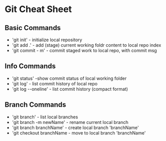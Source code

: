 # Git Cheat Sheet

## Basic Commands
* 'git init' - initialize local repository
* 'git add .' - add (stage) current working foldr content to local repo index
* 'git commit - m' - commit staged work to local repo, with commit msg

## Info Commands
* 'git status' -show commit status of local working folder
* 'git log' - list commit history of local repo
* 'git log --oneline' - list commit history (compact format)

## Branch Commands
* 'git branch' - list local branches
* 'git branch -m newName' - rename current local branch
* 'git branch branchName' - create local branch 'branchName'
* 'git checkout branchName - move to local branch 'branchName'

